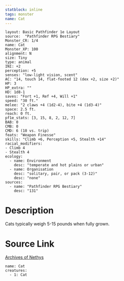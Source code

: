 ```yaml
---
statblock: inline
tags: monster
name: Cat
---
```

```statblock
layout: Basic Pathfinder 1e Layout
source:  "Pathfinder RPG Bestiary"
Monster_CR: 1/4
name: Cat
Monster_XP: 100
alignment: N
size: Tiny
type: animal
INI: +2
perception: +5
senses: "low-light vision, scent"
AC: "14, touch 14, flat-footed 12 (dex +2, size +2)"
HP: 3
HP_extra: ""
HD: 1d8-1
saves: "Fort +1, Ref +4, Will +1"
speed: "30 ft."
melee: "2 claws +4 (1d2-4), bite +4 (1d3-4)"
space: 2.5 ft.
reach: 0 ft.
pf1e_stats: [3, 15, 8, 2, 12, 7]
BAB: 0
CMB: 0
CMD: 6 (10 vs. trip)
feats: "Weapon Finesse"
skills: "Climb +6, Perception +5, Stealth +14"
racial_modifiers:
- Climb 4
- Stealth 4
ecology:
  - name: Environment
    desc: "temperate and hot plains or urban"
  - name: Organisation
    desc: "solitary, pair, or pack (3-12)"
    desc: "none"
sources:
  - name: "Pathfinder RPG Bestiary"
    desc: "131"
```
# Description
Cats typically weigh 5-15 pounds when fully grown.
# Source Link
[Archives of Nethys](https://aonprd.com/MonsterDisplay.aspx?ItemName=Cat)
```encounter-table
name: Cat
creatures:
  - 1: Cat
```
